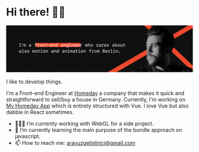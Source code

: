 # Hi there! 👋🏼
![Image of Yaktocat](me.png)

I like to develop things.

I'm a Front-end Engineer at [Homeday](https://www.homeday.de/de/) a company that makes it quick and straightforward to sell/buy a house in Germany. Currently, I'm working on [My Homeday App](https://my.homeday.de/login) which is entirely structured with Vue. I love Vue but also dabble in React sometimes. 
 
- 👨🏼‍💻 I’m currently working with WebGL for a side project.
- 🌱 I’m currently learning the main purpose of the bundle approach on javascript. 
- 📫 How to reach me: arayuzgelistirici@gmail.com

<!--
**volcanioo/volcanioo** is a ✨ _special_ ✨ repository because its `README.md` (this file) appears on your GitHub profile.


- 🔭 I’m currently working on ...
- 🌱 I’m currently learning ...
- 👯 I’m looking to collaborate on ...
- 🤔 I’m looking for help with ...
- 💬 Ask me about ...
- 📫 How to reach me: ...
- 😄 Pronouns: ...
- ⚡ Fun fact: ...
-->
